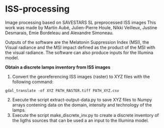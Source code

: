 # ISS-processing
Image processing based on SAVESTARS SL preprocessed ISS images
This work was made by Martin Aubé, Julien-Pierre Houle, Nikki Veilleux, Justine Desmarais, Emie Bordeleau and Alexandre Simoneau.

Outputs of the software are the Melatonin Suppression Index (MSI), the Visual radiance and the MSI impact 
defined as the product of the MSI with the visual radiance. The software can also produce inputs for the Illumina model.

**Obtain a discrete lamps inventory from ISS images**
1. Convert the georeferencing ISS images (raster) to XYZ files  with the following command:
``` 
gdal_translate -of XYZ PATH_RASTER.tiff PATH_XYZ.csv
```
2. Execute the script extract-output-data.py to save XYZ files to Numpy arrays contening data on the domain, intensity and technology of the lamps.
3. Execute the script make_discrete_inv.py to create a discrete inventory of the ligths sources that can be used a an input to the Illumina model.
